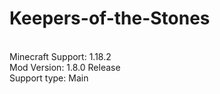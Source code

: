 # Keepers-of-the-Stones
<br>Minecraft Support: 1.18.2
<br>Mod Version: 1.8.0 Release
<br>Support type: Main
